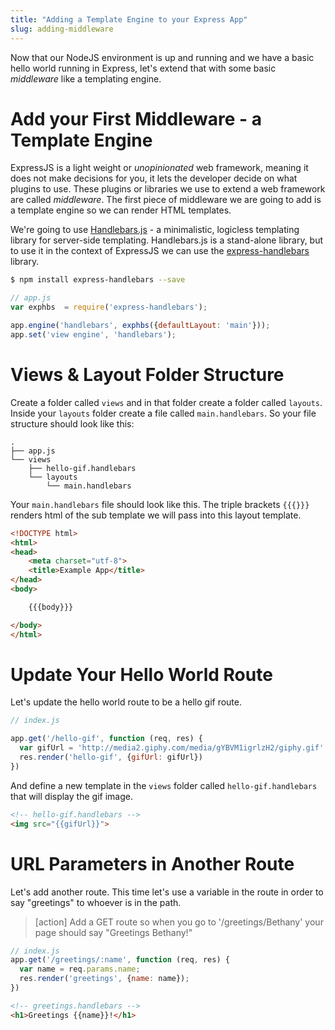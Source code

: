 ```yaml
---
title: "Adding a Template Engine to your Express App"
slug: adding-middleware
---
```


Now that our NodeJS environment is up and running and we have a basic hello world running in Express, let's extend that with some basic _middleware_ like a templating engine.

# Add your First Middleware - a Template Engine

ExpressJS is a light weight or _unopinionated_ web framework, meaning it does not make decisions for you, it lets the developer decide on what plugins to use. These plugins or libraries we use to extend a web framework are called _middleware_. The first piece of middleware we are going to add is a template engine so we can render HTML templates.

We're going to use [Handlebars.js](http://handlebarsjs.com/) - a minimalistic, logicless templating library for server-side templating. Handlebars.js is a stand-alone library, but to use it in the context of ExpressJS we can use the [express-handlebars](https://github.com/ericf/express-handlebars) library.

```bash
$ npm install express-handlebars --save
```

```js
// app.js
var exphbs  = require('express-handlebars');

app.engine('handlebars', exphbs({defaultLayout: 'main'}));
app.set('view engine', 'handlebars');
```

# Views & Layout Folder Structure

Create a folder called `views` and in that folder create a folder called `layouts`. Inside your `layouts` folder create a file called `main.handlebars`. So your file structure should look like this:

```
.
├── app.js
└── views
    ├── hello-gif.handlebars
    └── layouts
        └── main.handlebars
```

Your `main.handlebars` file should look like this. The triple brackets `{{{}}}` renders html of the sub template we will pass into this layout template.

```html
<!DOCTYPE html>
<html>
<head>
    <meta charset="utf-8">
    <title>Example App</title>
</head>
<body>

    {{{body}}}

</body>
</html>
```

# Update Your Hello World Route

Let's update the hello world route to be a hello gif route.

```js
// index.js

app.get('/hello-gif', function (req, res) {
  var gifUrl = 'http://media2.giphy.com/media/gYBVM1igrlzH2/giphy.gif'
  res.render('hello-gif', {gifUrl: gifUrl})
})
```

And define a new template in the `views` folder called `hello-gif.handlebars` that will display the gif image.

```html
<!-- hello-gif.handlebars -->
<img src="{{gifUrl}}">
```

# URL Parameters in Another Route

Let's add another route. This time let's use a variable in the route in order to say "greetings" to whoever is in the path.

> [action]
> Add a GET route so when you go to '/greetings/Bethany' your page should say "Greetings Bethany!"
>
```js
// index.js
app.get('/greetings/:name', function (req, res) {
  var name = req.params.name;
  res.render('greetings', {name: name});
})
```
```html
<!-- greetings.handlebars -->
<h1>Greetings {{name}}!</h1>
```
